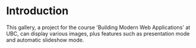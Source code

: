 # Introduction
This gallery, a project for the course 'Building Modern Web Applications' at UBC, can display various images, plus features such as presentation mode and automatic slideshow mode.
